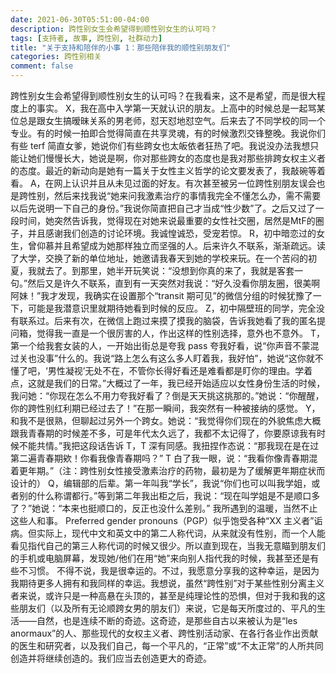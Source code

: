```yaml
---
date: 2021-06-30T05:51:00-04:00
description: 跨性别女生会希望得到顺性别女生的认可吗？
tags: [支持者, 故事, 跨性别, 社群动力]
title: "关于支持和陪伴的小事 1：那些陪伴我的顺性别朋友们"
categories: 跨性别相关
comment: false
---
```

跨性别女生会希望得到顺性别女生的认可吗？在我看来，这不是希望，而是很大程度上的事实。
X，我在高中入学第一天就认识的朋友。上高中的时候总是一起骂某位总是跟女生搞暧昧关系的男老师，怼天怼地怼空气。后来去了不同学校的同一个专业。有的时候一拍即合觉得简直在共享灵魂，有的时候激烈交锋整晚。我说你们有些 terf 简直女爹，她说你们有些跨女也太皈依者狂热了吧。我说没办法我想只能让她们慢慢长大，她说是啊，你对那些跨女的态度也是我对那些排跨女权主义者的态度。最近的新动向是她有一篇关于女性主义哲学的论文要发表了，我敲碗等着看。
A，在网上认识并且从未见过面的好友。有次甚至被另一位跨性别朋友误会也是跨性别，然后来找我说“她来问我激素治疗的事情我完全不懂怎么办，需不需要以后先说明一下自己的身份。”我说你简直把自己才当成“性少数”了。之后又过了一段时间，她突然告诉我，觉得现在对她来说最重要的女性社交圈，居然是MtF的圈子，并且感谢我们创造的讨论环境。我诚惶诚恐，受宠若惊。
R，初中暗恋过的女生，曾仰慕并且希望成为她那样独立而坚强的人。后来许久不联系，渐渐疏远。读了大学，交换了新的单位地址，她邀请我春天到她的学校来玩。在一个苦闷的初夏，我就去了。到那里，她半开玩笑说：“没想到你真的来了，我就是客套一句。”然后又是许久不联系，直到有一天突然对我说：“好久没看你朋友圈，很美啊阿妹！”我才发现，我确实在设置那个“transit 期可见”的微信分组的时候犹豫了一下，可能是我潜意识里就期待她看到时候的反应。
Z，初中隔壁班的同学，完全没有联系过。后来有次，在微信上跑过来摸了摸我的脑袋，告诉我她看了我的匿名提问箱，觉得我一直是一个很厉害的人，作出这样的性别选择，意外也不意外。
T，第一个给我套女装的人，一开始出街总是夸我 pass 夸我好看，说“你声音不蒙混过关也没事”什么的。我说“路上怎么有这么多人盯着我，我好怕”，她说“这你就不懂了吧，‘男性凝视’无处不在，不管你长得好看还是难看都是盯你的理由。学着点，这就是我们的日常。”大概过了一年，我已经开始适应以女性身份生活的时候，我问她：“你现在怎么不用力夸我好看了？倒是天天挑这挑那的。”她说：“你醒醒，你的跨性别红利期已经过去了！”在那一瞬间，我突然有一种被接纳的感觉。
Y，和我不是很熟，但聊起过另外一个跨女。她说：“我觉得你们现在的外貌焦虑大概跟我青春期的时候差不多，可是年代太久远了，我都不太记得了，你要原谅我有时候不能共情。”我把这段话告诉 T，T 深有同感。我扭捏作态说：“那我现在是在过第二遍青春期欸！你看我像青春期吗？” T 白了我一眼，说：“我看你像青春期混着更年期。”（注：跨性别女性接受激素治疗的药物，最初是为了缓解更年期症状而设计的）
Q，编辑部的后辈。第一年叫我“学长”，我说“你们也可以叫我学姐，或者别的什么称谓都行。”等到第二年我出柜之后，我说：“现在叫学姐是不是顺口多了？”她说：“本来也挺顺口的，反正也没什么差别。”
我所遇到的温暖，当然不止这些人和事。
Preferred gender pronouns（PGP）似乎饱受各种“XX 主义者”诟病。但实际上，现代中文和英文中的第二人称代词，从来就没有性别，而一个人能看见指代自己的第三人称代词的时候又很少。所以直到现在，当我无意瞄到朋友们的手机或电脑屏幕，发现她/他们在用“她”来向别人指代我的时候，我甚至还是有些不习惯。
不得不说，我是很幸运的。不过，我愿意分享我的这种幸运，是因为我期待更多人拥有和我同样的幸运。我想说，虽然“跨性别”对于某些性别分离主义者来说，或许只是一种高悬在头顶的，甚至是纯理论性的恐惧，但对于我和我的这些朋友们（以及所有无论顺跨女男的朋友们）来说，它是每天所度过的、平凡的生活——自然，也是连续不断的奇迹。这奇迹，是那些自古以来被认为是“les anormaux”的人、那些现代的女权主义者、跨性别活动家、在各行各业作出贡献的医生和研究者，以及我们自己，每一个平凡的，“正常”或“不太正常”的人所共同创造并将继续创造的。我们应当去创造更大的奇迹。
